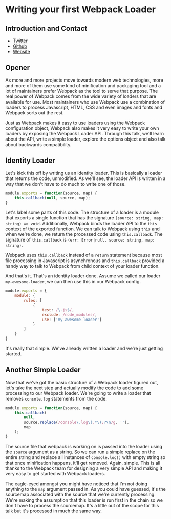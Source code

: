 # Writing your first Webpack Loader

## Introduction and Contact

* [Twitter](https://twitter.com/YashdalfTheGray)
* [Github](https://github.com/YashdalfTheGray)
* [Website](https://yashkulshrestha.carrd.co/)

## Opener

As more and more projects move towards modern web technologies, more and more of them use some kind of minification and packaging tool and a lot of maintainers prefer Webpack as the tool to serve that purpose. The real power of Webpack comes from the wide variety of loaders that are available for use. Most maintainers who use Webpack use a combination of loaders to process Javascript, HTML, CSS and even images and fonts and Webpack sorts out the rest.

Just as Webpack makes it easy to use loaders using the Webpack configuration object, Webpack also makes it very easy to write your own loaders by exposing the Webpack Loader API. Through this talk, we'll learn about the API, write a simple loader, explore the options object and also talk about backwards compatibility.

## Identity Loader

Let's kick this off by writing us an identity loader. This is basically a loader that returns the code, unmodified. As we'll see, the loader API is written in a way that we don't have to do much to write one of those.

```javascript
module.exports = function(source, map) {
    this.callback(null, source, map);
}
```

Let's label some parts of this code. The structure of a loader is a module that exports a single function that has the signature `(source: string, map: string) => void`. Additionally, Webpack binds the loader API to the `this` context of the exported function. We can talk to Webpack using `this` and when we're done, we return the processed code using `this.callback`. The signature of `this.callback` is `(err: Error|null, source: string, map: string)`.

Webpack uses `this.callback` instead of a `return` statement because most file processing in Javascript is asynchronous and `this.callback` provided a handy way to talk to Webpack from child context of your loader function.

And that's it. That's an identity loader done. Assume we called our loader `my-awesome-loader`, we can then use this in our Webpack config.

```javascript
module.exports = {
    module: {
        rules: [
            {
                test: /\.js$/,
                exclude: /node_modules/,
                use: ['my-awesome-loader']
            }
        ]
    }
}
```

It's really that simple. We've already written a loader and we're just getting started.

## Another Simple Loader

Now that we've got the basic structure of a Webpack loader figured out, let's take the next step and actually modify the code to add some processing to our Webpack loader. We're going to write a loader that removes `console.log` statements from the code.

```javascript
module.exports = function(source, map) {
    this.callback(
        null,
        source.replace(/console\.log\(.*\);?\n/g, ''),
        map
    );
}
```

The source file that webpack is working on is passed into the loader using the `source` argument as a string. So we can run a simple replace on the entire string and replace all instances of `console.log()` with empty string so that once minification happens, it'll get removed. Again, simple. This is all thanks to the Webpack team for designing a very simple API and making it very easy to get started with Webpack loaders.

The eagle-eyed amongst you might have noticed that I'm not doing anything to the `map` argument passed in. As you could have guessed, it's the sourcemap associated with the source that we're currently processing. We're making the assumption that this loader is run first in the chain so we don't have to process the sourcemap. It's a little out of the scope for this talk but it's processed in much the same way.
